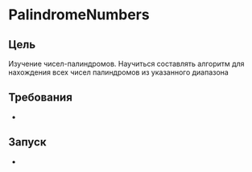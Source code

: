 # PalindromeNumbers

## Цель
Изучение чисел-палиндромов.
Научиться составлять алгоритм для нахождения всех чисел палиндромов из указанного диапазона

## Требования
-

## Запуск
-
